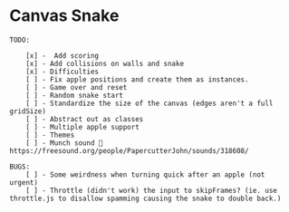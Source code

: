 # Canvas Snake

    TODO:

        [x] -  Add scoring
        [x] - Add collisions on walls and snake
        [x] - Difficulties
        [ ] - Fix apple positions and create them as instances.
        [ ] - Game over and reset
        [ ] - Random snake start
        [ ] - Standardize the size of the canvas (edges aren't a full gridSize)
        [ ] - Abstract out as classes
        [ ] - Multiple apple support
        [ ] - Themes
        [ ] - Munch sound 🙂 https://freesound.org/people/PapercutterJohn/sounds/318608/
    
    BUGS:
        [ ] - Some weirdness when turning quick after an apple (not urgent)
        [ ] - Throttle (didn't work) the input to skipFrames? (ie. use throttle.js to disallow spamming causing the snake to double back.)
